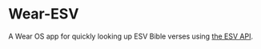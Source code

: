 # Wear-ESV
A Wear OS app for quickly looking up ESV Bible verses using [the ESV API](https://api.esv.org ).
